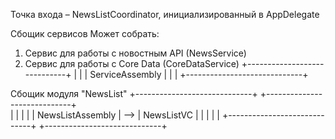 Точка входа – NewsListCoordinator, инициализированный в AppDelegate

Сбощик сервисов
Может собрать:
1) Сервис для работы с новостным API (NewsService)
2) Сервис для работы с Core Data (CoreDataService)
+-----------------------------+
|                             |
|       ServiceAssembly       |
|                             |
+-----------------------------+


Сбощик модуля "NewsList"
+-----------------------------+      +-----------------------------+     
|                             |      |                             |
|       NewsListAssembly      |  --> |          NewsListVC         |
|                             |      |                             |
+-----------------------------+      +-----------------------------+
